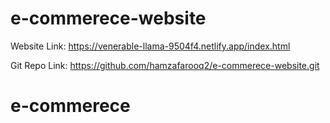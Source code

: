 # e-commerece-website

Website Link: https://venerable-llama-9504f4.netlify.app/index.html

Git Repo Link: https://github.com/hamzafarooq2/e-commerece-website.git
# e-commerece
